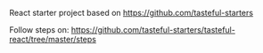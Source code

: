 React starter project based on https://github.com/tasteful-starters


Follow steps on: https://github.com/tasteful-starters/tasteful-react/tree/master/steps